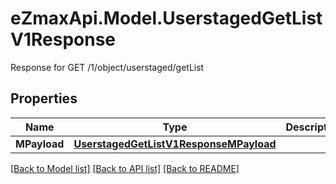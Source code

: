 # eZmaxApi.Model.UserstagedGetListV1Response
Response for GET /1/object/userstaged/getList

## Properties

Name | Type | Description | Notes
------------ | ------------- | ------------- | -------------
**MPayload** | [**UserstagedGetListV1ResponseMPayload**](UserstagedGetListV1ResponseMPayload.md) |  | 

[[Back to Model list]](../README.md#documentation-for-models) [[Back to API list]](../README.md#documentation-for-api-endpoints) [[Back to README]](../README.md)

